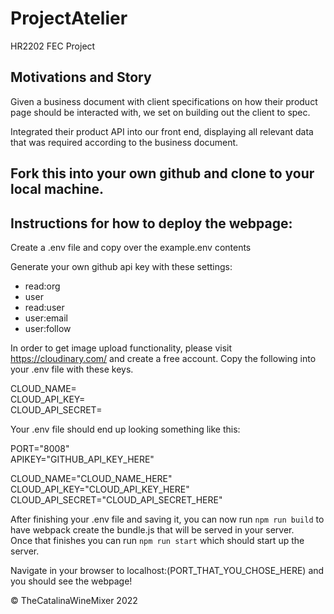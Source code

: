 # ProjectAtelier
HR2202 FEC Project

## Motivations and Story
Given a business document with client specifications on how their product page should be interacted with, we set on building out the client to spec. 

Integrated their product API into our front end, displaying all relevant data that was required according to the business document. 


## Fork this into your own github and clone to your local machine. 

## Instructions for how to deploy the webpage:

Create a .env file and copy over the example.env contents
  
Generate your own github api key with these settings:  
- read:org  
- user  
- read:user  
- user:email  
- user:follow  
  
In order to get image upload functionality, please visit https://cloudinary.com/ and create a free account. 
Copy the following into your .env file with these keys. 
  
CLOUD_NAME=  
CLOUD_API_KEY=  
CLOUD_API_SECRET=  
  
Your .env file should end up looking something like this:  
  
PORT="8008"  
APIKEY="GITHUB_API_KEY_HERE"  
  
CLOUD_NAME="CLOUD_NAME_HERE"  
CLOUD_API_KEY="CLOUD_API_KEY_HERE"  
CLOUD_API_SECRET="CLOUD_API_SECRET_HERE"  
  
After finishing your .env file and saving it, you can now run ```npm run build``` to have webpack create the bundle.js that will be served in your server.  
Once that finishes you can run ```npm run start``` which should start up the server.   
  
Navigate in your browser to localhost:(PORT_THAT_YOU_CHOSE_HERE) and you should see the webpage!  
  
© TheCatalinaWineMixer 2022  
